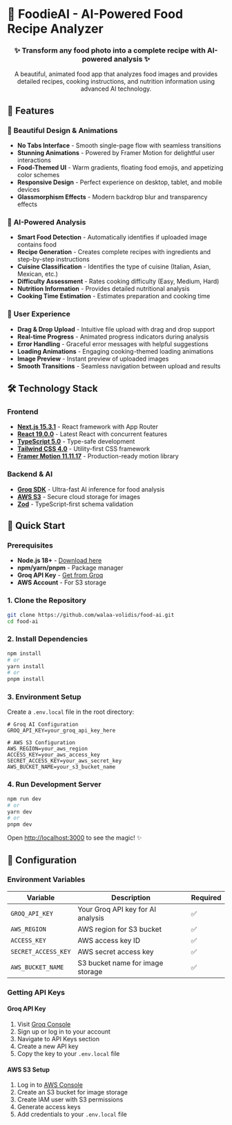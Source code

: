 # 🍕 FoodieAI - AI-Powered Food Recipe Analyzer
<div align="center">
  <h3>✨ Transform any food photo into a complete recipe with AI-powered analysis ✨</h3>
  <p>A beautiful, animated food app that analyzes food images and provides detailed recipes, cooking instructions, and nutrition information using advanced AI technology.</p>
</div>

## 🌟 Features

### 🎨 **Beautiful Design & Animations**
- **No Tabs Interface** - Smooth single-page flow with seamless transitions
- **Stunning Animations** - Powered by Framer Motion for delightful user interactions
- **Food-Themed UI** - Warm gradients, floating food emojis, and appetizing color schemes
- **Responsive Design** - Perfect experience on desktop, tablet, and mobile devices
- **Glassmorphism Effects** - Modern backdrop blur and transparency effects

### 🤖 **AI-Powered Analysis**
- **Smart Food Detection** - Automatically identifies if uploaded image contains food
- **Recipe Generation** - Creates complete recipes with ingredients and step-by-step instructions
- **Cuisine Classification** - Identifies the type of cuisine (Italian, Asian, Mexican, etc.)
- **Difficulty Assessment** - Rates cooking difficulty (Easy, Medium, Hard)
- **Nutrition Information** - Provides detailed nutritional analysis
- **Cooking Time Estimation** - Estimates preparation and cooking time

### 🚀 **User Experience**
- **Drag & Drop Upload** - Intuitive file upload with drag and drop support
- **Real-time Progress** - Animated progress indicators during analysis
- **Error Handling** - Graceful error messages with helpful suggestions
- **Loading Animations** - Engaging cooking-themed loading animations
- **Image Preview** - Instant preview of uploaded images
- **Smooth Transitions** - Seamless navigation between upload and results

## 🛠️ Technology Stack

### **Frontend**
- **[Next.js 15.3.1](https://nextjs.org/)** - React framework with App Router
- **[React 19.0.0](https://reactjs.org/)** - Latest React with concurrent features
- **[TypeScript 5.0](https://www.typescriptlang.org/)** - Type-safe development
- **[Tailwind CSS 4.0](https://tailwindcss.com/)** - Utility-first CSS framework
- **[Framer Motion 11.11.17](https://www.framer.com/motion/)** - Production-ready motion library

### **Backend & AI**
- **[Groq SDK](https://groq.com/)** - Ultra-fast AI inference for food analysis
- **[AWS S3](https://aws.amazon.com/s3/)** - Secure cloud storage for images
- **[Zod](https://zod.dev/)** - TypeScript-first schema validation

## 🚀 Quick Start

### Prerequisites

- **Node.js 18+** - [Download here](https://nodejs.org/)
- **npm/yarn/pnpm** - Package manager
- **Groq API Key** - [Get from Groq](https://groq.com/)
- **AWS Account** - For S3 storage

### 1. Clone the Repository

```bash
git clone https://github.com/walaa-volidis/food-ai.git
cd food-ai
```

### 2. Install Dependencies

```bash
npm install
# or
yarn install
# or
pnpm install
```

### 3. Environment Setup

Create a `.env.local` file in the root directory:

```env
# Groq AI Configuration
GROQ_API_KEY=your_groq_api_key_here

# AWS S3 Configuration
AWS_REGION=your_aws_region
ACCESS_KEY=your_aws_access_key
SECRET_ACCESS_KEY=your_aws_secret_key
AWS_BUCKET_NAME=your_s3_bucket_name
```

### 4. Run Development Server

```bash
npm run dev
# or
yarn dev
# or
pnpm dev
```

Open [http://localhost:3000](http://localhost:3000) to see the magic! ✨

## 🔧 Configuration

### Environment Variables

| Variable | Description | Required |
|----------|-------------|----------|
| `GROQ_API_KEY` | Your Groq API key for AI analysis | ✅ |
| `AWS_REGION` | AWS region for S3 bucket | ✅ |
| `ACCESS_KEY` | AWS access key ID | ✅ |
| `SECRET_ACCESS_KEY` | AWS secret access key | ✅ |
| `AWS_BUCKET_NAME` | S3 bucket name for image storage | ✅ |

### Getting API Keys

#### Groq API Key
1. Visit [Groq Console](https://console.groq.com/)
2. Sign up or log in to your account
3. Navigate to API Keys section
4. Create a new API key
5. Copy the key to your `.env.local` file

#### AWS S3 Setup
1. Log in to [AWS Console](https://aws.amazon.com/console/)
2. Create an S3 bucket for image storage
3. Create IAM user with S3 permissions
4. Generate access keys
5. Add credentials to your `.env.local` file
